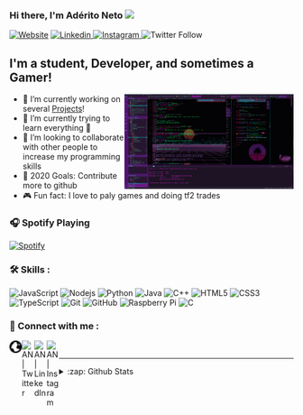 ### Hi there, I'm Adérito Neto <img src="https://raw.githubusercontent.com/aemmadi/aemmadi/master/wave.gif" width="30px">

[![Website](https://img.shields.io/badge/-Website-Purple?style=for-the-badge&logo=Chrome&logoColor=white&link=https://aderitoneto.github.io/)](https://aderitoneto.github.io/)
[![Linkedin](https://img.shields.io/badge/linkedin-%230077B5.svg?&style=for-the-badge&logo=linkedin&logoColor=white) ](https://www.linkedin.com/in/ad%C3%A9rito-neto-6740311b6/)
[![Instagram](https://img.shields.io/badge/instagram-%23E4405F.svg?&style=for-the-badge&logo=instagram&logoColor=white) ](https://www.linkedin.com/in/ad%C3%A9rito-neto-6740311b6/)
![Twitter Follow](https://img.shields.io/twitter/follow/L1LNT?color=1DA1F2&label=Twitter&logo=Twitter&style=for-the-badge)

## I'm a student, Developer, and sometimes a Gamer!

<img align="right" src="https://github.com/AderitoNeto/AderitoNeto/blob/master/img/synth.gif" width="300px" alt="GIF">

- 🔭 I’m currently working on several [Projects][website]!
- 🌱 I’m currently trying to learn everything 🤣
- 👯 I’m looking to collaborate with other people to increase my programming skills 
- 🥅 2020 Goals: Contribute more to github 
- 🎮 Fun fact: I love to paly games and doing tf2 trades 

### 🎧 Spotify Playing 
[![Spotify](https://novatorem.aderitoneto.vercel.app/api/spotify)](https://open.spotify.com/user/dreamsmatter)

### 🛠 Skills :

![JavaScript](https://img.shields.io/badge/-JavaScript-black?style=flat-square&logo=javascript)
![Nodejs](https://img.shields.io/badge/-Nodejs-black?style=flat-square&logo=Node.js)
![Python](https://img.shields.io/badge/-Python-black?style=flat-square&logo=Python)
![Java](https://img.shields.io/badge/-java-E34A86?style=flat-square&logo=java)
![C++](https://img.shields.io/badge/-C++-00599C?style=flat-square&logo=c)
![HTML5](https://img.shields.io/badge/-HTML5-E34F26?style=flat-square&logo=html5&logoColor=white)
![CSS3](https://img.shields.io/badge/-CSS3-1572B6?style=flat-square&logo=css3)
![TypeScript](https://img.shields.io/badge/-TypeScript-007ACC?style=flat-square&logo=typescript)
![Git](https://img.shields.io/badge/-Git-black?style=flat-square&logo=git)
![GitHub](https://img.shields.io/badge/-GitHub-181717?style=flat-square&logo=github)
![Raspberry Pi](https://img.shields.io/badge/-Raspberry%20Pi-C51A4A?style=flat-square&logo=Raspberry-Pi)
![C](https://img.shields.io/badge/-C-00599C?style=flat-square&logo=c)
<br />

### 🚡 Connect with me :

[<img align="left" alt="aderitoneto.github.io" width="22px" src="https://raw.githubusercontent.com/iconic/open-iconic/master/svg/globe.svg" />][website]
[<img align="left" alt="AN | Twitter" width="22px" src="https://cdn.jsdelivr.net/npm/simple-icons@v3/icons/twitter.svg" />][twitter]
[<img align="left" alt="AN | LinkedIn" width="22px" src="https://cdn.jsdelivr.net/npm/simple-icons@v3/icons/linkedin.svg" />][linkedin]
[<img align="left" alt="AN | Instagram" width="22px" src="https://cdn.jsdelivr.net/npm/simple-icons@v3/icons/instagram.svg" />][instagram]
<br />

---

<details>
  <summary>:zap: Github Stats</summary>

<img align="left" alt="AN's Github Stats" src="https://github-readme-stats.vercel.app/api?username=AderitoNeto&theme=synthwave&bg_color=DEG,b5ceff,5b00bd&title_color=ffffff&text_color=a9fef7&icon_color=ce08ff&show_icons=true&hide_border=true" />

![Top Langs](https://github-readme-stats.vercel.app/api/top-langs/?username=AderitoNeto&hide=TeX&layout=compact&bg_color=DEG,b5ceff,5b00bd&text_color=ffffff&title_color=ffffff&show_icons=true&hide_border=true)

<br />

</details>

[website]: https://aderitoneto.github.io/
[twitter]: https://twitter.com/L1LNT
[instagram]: https://www.instagram.com/_clout.master_/
[linkedin]: https://www.linkedin.com/in/ad%C3%A9rito-neto-6740311b6/
